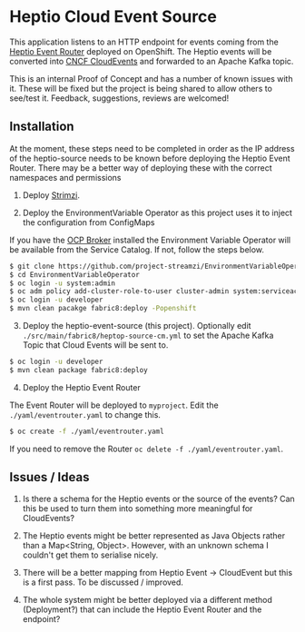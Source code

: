 # Heptio Cloud Event Source

This application listens to an HTTP endpoint for events coming from the [Heptio Event Router](https://github.com/heptiolabs/eventrouter) deployed on OpenShift.
The Heptio events will be converted into [CNCF CloudEvents](http://cloudevents.io) and forwarded to an Apache Kafka topic.

This is an internal Proof of Concept and has a number of known issues with it. 
These will be fixed but the project is being shared to allow others to see/test it.
Feedback, suggestions, reviews are welcomed!

## Installation

At the moment, these steps need to be completed in order as the IP address of the heptio-source needs to be known before deploying the Heptio Event Router.
There may be a better way of deploying these with the correct namespaces and permissions

1. Deploy [Strimzi](http://strimzi.io).

2. Deploy the EnvironmentVariable Operator as this project uses it to inject the configuration from ConfigMaps

If you have the [OCP Broker](https://github.com/project-streamzi/ocp-broker) installed the Environment Variable Operator will be available from the Service Catalog.
If not, follow the steps below.

```bash
$ git clone https://github.com/project-streamzi/EnvironmentVariableOperator.git
$ cd EnvironmentVariableOperator
$ oc login -u system:admin
$ oc adm policy add-cluster-role-to-user cluster-admin system:serviceaccount:myproject:default
$ oc login -u developer
$ mvn clean pacakge fabric8:deploy -Popenshift
```

3. Deploy the heptio-event-source (this project). Optionally edit `./src/main/fabric8/heptop-source-cm.yml` to set the Apache Kafka Topic that Cloud Events will be sent to.

```bash
$ oc login -u developer
$ mvn clean package fabric8:deploy
```

4. Deploy the Heptio Event Router

The Event Router will be deployed to `myproject`. 
Edit the `./yaml/eventrouter.yaml` to change this.

```bash
$ oc create -f ./yaml/eventrouter.yaml
```

If you need to remove the Router `oc delete -f ./yaml/eventrouter.yaml`.

## Issues / Ideas

1. Is there a schema for the Heptio events or the source of the events? Can this be used to turn them into something more meaningful for CloudEvents?

1. The Heptio events might be better represented as Java Objects rather than a Map<String, Object>. 
However, with an unknown schema I couldn't get them to serialise nicely.

1. There will be a better mapping from Heptio Event -> CloudEvent but this is a first pass. 
To be discussed / improved.

1. The whole system might be better deployed via a different method (Deployment?) that can include the Heptio Event Router and the endpoint?